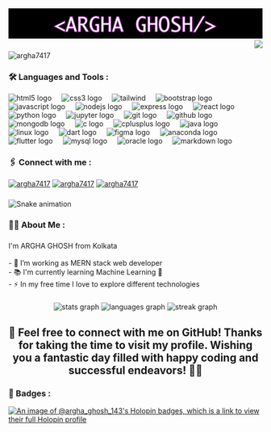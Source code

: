 <img src="name2.png" alt="name"/>

<img align="right" height="200" margin="5px" src="https://user-images.githubusercontent.com/74038190/225813708-98b745f2-7d22-48cf-9150-083f1b00d6c9.gif"  />

###
<p align="left"> <img src="https://komarev.com/ghpvc/?username=argha7417&label=Profile%20views&color=0e75b6&style=flat" alt="argha7417" /> </p>
<div align="left">
  <h3 align="left">🛠️  Languages and Tools :</h3>
  <img src="https://cdn.jsdelivr.net/gh/devicons/devicon/icons/html5/html5-original.svg" height="30" alt="html5 logo"  />
  <img width="12" />
  <img src="https://cdn.jsdelivr.net/gh/devicons/devicon/icons/css3/css3-original.svg" height="30" alt="css3 logo"  />
  <img width="12" />
  <img src="https://www.vectorlogo.zone/logos/tailwindcss/tailwindcss-icon.svg" alt="tailwind" width="40" height="40"/>
  <img width="12" />
  <img src="https://cdn.jsdelivr.net/gh/devicons/devicon/icons/bootstrap/bootstrap-original.svg" height="30" alt="bootstrap logo"  />
  <img width="12" />
  <img src="https://cdn.jsdelivr.net/gh/devicons/devicon/icons/javascript/javascript-original.svg" height="30" alt="javascript logo"  />
  <img width="12" />
  <img src="https://cdn.jsdelivr.net/gh/devicons/devicon/icons/nodejs/nodejs-original.svg" height="30" alt="nodejs logo"  />
  <img width="12" />
  <img src="https://cdn.jsdelivr.net/gh/devicons/devicon/icons/express/express-original.svg" height="30" alt="express logo"  />
  <img width="12" />
  <img src="https://cdn.jsdelivr.net/gh/devicons/devicon/icons/react/react-original.svg" height="30" alt="react logo"  />
  <img width="12" />
  <img src="https://cdn.jsdelivr.net/gh/devicons/devicon/icons/python/python-original.svg" height="30" alt="python logo"  />
  <img width="12" />
  <img src="https://cdn.jsdelivr.net/gh/devicons/devicon/icons/jupyter/jupyter-original.svg" height="30" alt="jupyter logo"  />
  <img width="12" />
  <img src="https://cdn.jsdelivr.net/gh/devicons/devicon/icons/git/git-original.svg" height="30" alt="git logo"  />
  <img width="12" />
  <img src="https://cdn.jsdelivr.net/gh/devicons/devicon/icons/github/github-original.svg" height="30" alt="github logo"  />
  <img width="12" />
  <img src="https://cdn.jsdelivr.net/gh/devicons/devicon/icons/mongodb/mongodb-original.svg" height="30" alt="mongodb logo"  />
  <img width="12" />
  <img src="https://cdn.jsdelivr.net/gh/devicons/devicon/icons/c/c-original.svg" height="30" alt="c logo"  />
  <img width="12" />
  <img src="https://cdn.jsdelivr.net/gh/devicons/devicon/icons/cplusplus/cplusplus-original.svg" height="30" alt="cplusplus logo"  />
  <img width="12" />
  <img src="https://cdn.jsdelivr.net/gh/devicons/devicon/icons/java/java-original.svg" height="30" alt="java logo"  />
  <img src="https://cdn.jsdelivr.net/gh/devicons/devicon/icons/linux/linux-original.svg" height="40" alt="linux logo"  />
  <img width="12" />
  <img src="https://cdn.jsdelivr.net/gh/devicons/devicon/icons/dart/dart-original.svg" height="40" alt="dart logo"  />
  <img width="12" />
  <img src="https://cdn.jsdelivr.net/gh/devicons/devicon/icons/figma/figma-original.svg" height="40" alt="figma logo"  />
  <img width="12" />
  <img src="https://cdn.jsdelivr.net/gh/devicons/devicon/icons/anaconda/anaconda-original.svg" height="40" alt="anaconda logo"  />
  <img width="12" />
  <img src="https://cdn.jsdelivr.net/gh/devicons/devicon/icons/flutter/flutter-original.svg" height="40" alt="flutter logo"  />
  <img width="12" />
  <img src="https://cdn.jsdelivr.net/gh/devicons/devicon/icons/mysql/mysql-original.svg" height="40" alt="mysql logo"  />
  <img width="12" />
  <img src="https://cdn.jsdelivr.net/gh/devicons/devicon/icons/oracle/oracle-original.svg" height="30" alt="oracle logo"  />
  <img width="12" />
  <img src="https://cdn.jsdelivr.net/gh/devicons/devicon/icons/markdown/markdown-original.svg" height="30" alt="markdown logo"  />


###
</div>

###

<h3 align="left">🖇️  Connect with me :</h3>
<p align="left">
<a href="https://twitter.com/Argha7417" target="blank"><img align="center" src="https://raw.githubusercontent.com/rahuldkjain/github-profile-readme-generator/master/src/images/icons/Social/twitter.svg" alt="argha7417" height="30" width="40" /></a>
<a href="https://www.linkedin.com/in/argha-ghosh-94496a226/" target="blank"><img align="center" src="https://raw.githubusercontent.com/rahuldkjain/github-profile-readme-generator/master/src/images/icons/Social/linked-in-alt.svg" alt="argha7417" height="30" width="40" /></a>
<a href="https://www.instagram.com/argha_ghosh_143/" target="blank"><img align="center" src="https://raw.githubusercontent.com/rahuldkjain/github-profile-readme-generator/master/src/images/icons/Social/instagram.svg" alt="argha7417" height="30" width="40" /></a>

###
<img src="https://raw.githubusercontent.com/argha7417/argha7417/output/snake.svg" alt="Snake animation" />

###

<h3 align="left">👩‍💻  About Me :</h3>

###

<p align="left">I'm ARGHA GHOSH from Kolkata<br><br>- 🔭 I’m working as MERN stack web developer<br>- 📚 I'm currently learning Machine Learning 🦾<br>- ⚡ In my free time I love to explore different technologies</p>

###

<div align="center">
  <img src="https://github-readme-stats.vercel.app/api?username=argha7417&hide_title=false&hide_rank=false&show_icons=true&include_all_commits=true&count_private=true&disable_animations=false&theme=dracula&locale=en&hide_border=false&order=1" height="150" alt="stats graph"  />
  <img src="https://github-readme-stats.vercel.app/api/top-langs?username=argha7417&locale=en&hide_title=false&layout=compact&card_width=320&langs_count=5&theme=dracula&hide_border=false&order=2" height="150" alt="languages graph"  />
  <img src="https://streak-stats.demolab.com?user=argha7417&locale=en&mode=daily&theme=dracula&hide_border=false&border_radius=5&order=3" height="150" alt="streak graph"  />
</div>

###
<h2 align="center">🤩 Feel free to connect with me on GitHub! Thanks for taking the time to visit my profile. Wishing you a fantastic day filled with happy coding and successful endeavors! 👩‍💻</h2>
<h3>📛  Badges :</h3>

[![An image of @argha_ghosh_143's Holopin badges, which is a link to view their full Holopin profile](https://holopin.me/argha_ghosh_143)](https://holopin.io/@argha_ghosh_143)
###
